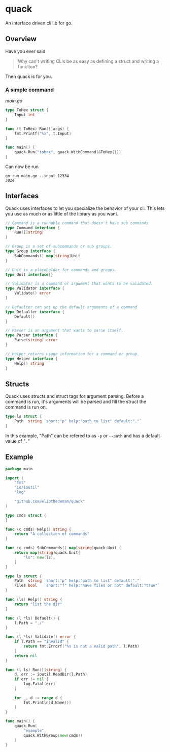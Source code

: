 # quack

An interface driven cli lib for go.

## Overview

Have you ever said

> Why can't writing CLIs be as easy as defining a struct and writing a function?

Then quack is for you.

### A simple command

_main.go_

```go
type ToHex struct {
	Input int
}

func (t ToHex) Run([]args) {
	fmt.Printf("%x", t.Input)
}

func main() {
	quack.Run("tohex", quack.WithCommand(&ToHex{}))
}
```

Can now be run

```
go run main.go --input 12334
302e
```

## Interfaces

Quack uses interfaces to let you specialize the behavior of your cli. This lets you use as much or as little of the library as you want.

```go
// Command is a runnable command that doesn't have sub commands
type Command interface {
    Run([]string)
}

// Group is a set of subcommands or sub groups.
type Group interface {
    SubCommands() map[string]Unit
}

// Unit is a placeholder for commands and groups.
type Unit interface{}

// Validator is a command or argument that wants to be validated.
type Validator interface {
	Validate() error
}

// Defaulter can set up the default arguments of a command
type Defaulter interface {
	Default()
}

// Parser is an argument that wants to parse itself.
type Parser interface {
	Parse(string) error
}

// Helper returns usage information for a command or group.
type Helper interface {
	Help() string
}
```

## Structs

Quack uses structs and struct tags for argument parsing. Before a command is run, it's arguments will be parsed and fill the struct the command is run on.

```go
type ls struct {
	Path  string `short:"p" help:"path to list" default:"."`
}
```

In this example, "Path" can be refered to as `-p` or `--path` and has a default value of "`.`"

## Example

```go
package main

import (
	"fmt"
	"io/ioutil"
	"log"

	"github.com/eliothedeman/quack"
)

type cmds struct {
}

func (c cmds) Help() string {
	return "A collection of commands"
}

func (c cmds) SubCommands() map[string]quack.Unit {
	return map[string]quack.Unit{
		"ls": new(ls),
	}
}

type ls struct {
	Path  string `short:"p" help:"path to list" default:"."`
	Files bool   `short:"f" help:"have files or not" default:"true"`
}

func (ls) Help() string {
	return "list the dir"
}

func (l *ls) Default() {
	l.Path = "./"
}

func (l *ls) Validate() error {
	if l.Path == "invalid" {
		return fmt.Errorf("%s is not a valid path", l.Path)
	}
	return nil
}

func (l ls) Run([]string) {
	d, err := ioutil.ReadDir(l.Path)
	if err != nil {
		log.Fatal(err)
	}

	for _, d := range d {
		fmt.Println(d.Name())
	}
}

func main() {
	quack.Run(
		"example",
		quack.WithGroup(new(cmds))
	)
}
```

